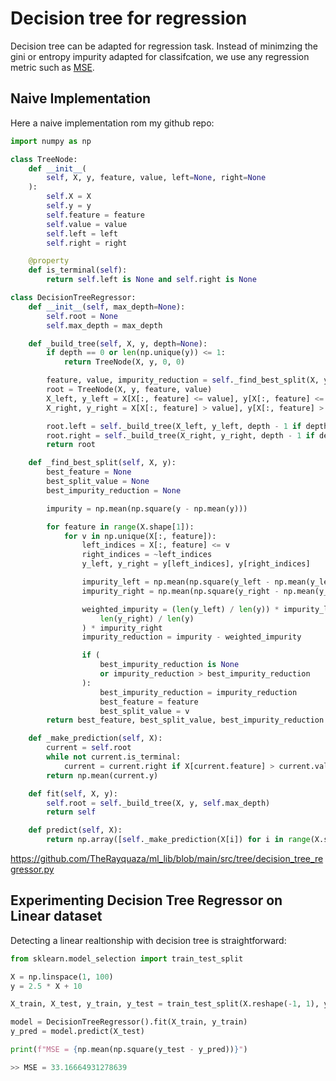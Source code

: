 # Decision tree for regression

Decision tree can be adapted for regression task.
Instead of minimzing the gini or entropy impurity adapted for classifcation, we use any regression metric such as [MSE](https://therayquaza.github.io/machine_learning/metrics_and_losses/metrics_and_losses.html#mse).

## Naive Implementation

Here a naive implementation rom my github repo:

```python
import numpy as np

class TreeNode:
    def __init__(
        self, X, y, feature, value, left=None, right=None
    ):
        self.X = X
        self.y = y
        self.feature = feature
        self.value = value
        self.left = left
        self.right = right

    @property
    def is_terminal(self):
        return self.left is None and self.right is None

class DecisionTreeRegressor:
    def __init__(self, max_depth=None):
        self.root = None
        self.max_depth = max_depth

    def _build_tree(self, X, y, depth=None):
        if depth == 0 or len(np.unique(y)) <= 1:
            return TreeNode(X, y, 0, 0)

        feature, value, impurity_reduction = self._find_best_split(X, y)
        root = TreeNode(X, y, feature, value)
        X_left, y_left = X[X[:, feature] <= value], y[X[:, feature] <= value]
        X_right, y_right = X[X[:, feature] > value], y[X[:, feature] > value]

        root.left = self._build_tree(X_left, y_left, depth - 1 if depth else depth)
        root.right = self._build_tree(X_right, y_right, depth - 1 if depth else depth)
        return root

    def _find_best_split(self, X, y):
        best_feature = None
        best_split_value = None
        best_impurity_reduction = None

        impurity = np.mean(np.square(y - np.mean(y)))

        for feature in range(X.shape[1]):
            for v in np.unique(X[:, feature]):
                left_indices = X[:, feature] <= v
                right_indices = ~left_indices
                y_left, y_right = y[left_indices], y[right_indices]

                impurity_left = np.mean(np.square(y_left - np.mean(y_left)))
                impurity_right = np.mean(np.square(y_right - np.mean(y_right)))

                weighted_impurity = (len(y_left) / len(y)) * impurity_left + (
                    len(y_right) / len(y)
                ) * impurity_right
                impurity_reduction = impurity - weighted_impurity

                if (
                    best_impurity_reduction is None
                    or impurity_reduction > best_impurity_reduction
                ):
                    best_impurity_reduction = impurity_reduction
                    best_feature = feature
                    best_split_value = v
        return best_feature, best_split_value, best_impurity_reduction

    def _make_prediction(self, X):
        current = self.root
        while not current.is_terminal:
            current = current.right if X[current.feature] > current.value else current.left
        return np.mean(current.y)

    def fit(self, X, y):
        self.root = self._build_tree(X, y, self.max_depth)
        return self

    def predict(self, X):
        return np.array([self._make_prediction(X[i]) for i in range(X.shape[0])])
```
https://github.com/TheRayquaza/ml_lib/blob/main/src/tree/decision_tree_regressor.py


## Experimenting Decision Tree Regressor on Linear dataset

Detecting a linear realtionship with decision tree is straightforward:

```python
from sklearn.model_selection import train_test_split

X = np.linspace(1, 100)
y = 2.5 * X + 10

X_train, X_test, y_train, y_test = train_test_split(X.reshape(-1, 1), y, test_size=0.2)

model = DecisionTreeRegressor().fit(X_train, y_train)
y_pred = model.predict(X_test)

print(f"MSE = {np.mean(np.square(y_test - y_pred))}")

>> MSE = 33.16664931278639
```